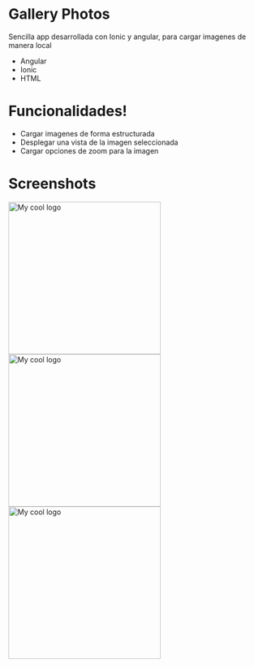 # Gallery Photos

Sencilla app desarrollada con Ionic y angular, para cargar imagenes de manera local

  - Angular
  - Ionic
  - HTML

# Funcionalidades!

  - Cargar imagenes de forma estructurada
  - Desplegar una vista de la imagen seleccionada
  - Cargar opciones de zoom para la imagen
  
# Screenshots
<div style="display="flex">
<img width="300px" src="https://firebasestorage.googleapis.com/v0/b/formulario-179af.appspot.com/o/repositories%2F1a.PNG?alt=media&token=2df3f71d-d588-492e-b3d1-1e901c99468c" alt="My cool logo"/>
<img width="300px" src="https://firebasestorage.googleapis.com/v0/b/formulario-179af.appspot.com/o/repositories%2F1b.PNG?alt=media&token=45c175df-a51d-4962-baa1-85bf3f8ee137" alt="My cool logo"/>
<img width="300px" src="https://firebasestorage.googleapis.com/v0/b/formulario-179af.appspot.com/o/repositories%2F1c.PNG?alt=media&token=dc93ea75-fdc4-44e2-b1b4-d4db7f8ece17" alt="My cool logo"/>
</div>
